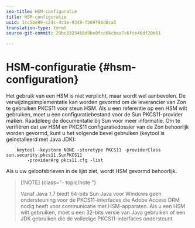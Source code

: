 ```yaml
---
seo-title: HSM-configuratie
title: HSM-configuratie
uuid: 1cc5be99-c24c-4c1e-9348-fb69f96d8ca5
translation-type: tm+mt
source-git-commit: 29bc8323460d9be0fce66cbea7c6fce46df20d61

---
```



# HSM-configuratie {#hsm-configuration}

Het gebruik van een HSM is niet verplicht, maar wordt wel aanbevolen. De verwijzingsimplementatie kan worden gevormd om de leverancier van Zon te gebruiken PKCS11 voor steun HSM. Als u een referentie op een HSM wilt gebruiken, moet u een configuratiebestand voor de Sun PKCS11-provider maken. Raadpleeg de documentatie bij Sun voor meer informatie. Om te verifiëren dat uw HSM en PKCS11 configuratiedossier van de Zon behoorlijk worden gevormd, kunt u het volgende bevel gebruiken (keytool is geïnstalleerd met Java JDK):

```
    keytool -keystore NONE -storetype PKCS11 -providerClass sun.security.pkcs11.SunPKCS11 
        -providerArg pkcs11.cfg -list
```

Als u uw geloofsbrieven in de lijst ziet, wordt HSM gevormd behoorlijk.

>[!NOTE] {class=&quot;- topic/note &quot;}
>
>Vanaf Java 1.7 biedt 64-bits Sun Java voor Windows geen ondersteuning voor de PKCS11-interfaces die Adobe Access DRM nodig heeft voor communicatie met HSM-apparaten. Als u een HSM wilt gebruiken, moet u een 32-bits versie van Java gebruiken of een JDK gebruiken die de volledige PKCS11-interfaces ondersteunt.

